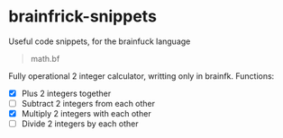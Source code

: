 # brainfrick-snippets
Useful code snippets, for the brainfuck language


> math.bf

Fully operational 2 integer calculator, writting only in brainfk.
Functions: 
- [x] Plus 2 integers together
- [ ] Subtract 2 integers from each other
- [x] Multiply 2 integers with each other
- [ ] Divide 2 integers by each other
